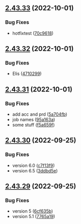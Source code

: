 ## [2.43.33](https://github.com/plazo1975/mvcdotnetdocker/compare/v2.43.32...v2.43.33) (2022-10-01)


### Bug Fixes

* hotfixtest ([70c9618](https://github.com/plazo1975/mvcdotnetdocker/commit/70c9618162d309681f5cd53b4ccb083ffa8fec6b))



## [2.43.32](https://github.com/plazo1975/mvcdotnetdocker/compare/v2.43.31...v2.43.32) (2022-10-01)


### Bug Fixes

* Elis ([4710299](https://github.com/plazo1975/mvcdotnetdocker/commit/4710299d6f1e4afb41ea0be7ae1a23ba80c0dbf8))



## [2.43.31](https://github.com/plazo1975/mvcdotnetdocker/compare/v2.43.30...v2.43.31) (2022-10-01)


### Bug Fixes

* add acc and prd ([5a704fb](https://github.com/plazo1975/mvcdotnetdocker/commit/5a704fb19fb7d9e0919da711163595546f211412))
* job names ([95a163a](https://github.com/plazo1975/mvcdotnetdocker/commit/95a163a15364e08643e1c0e10c177afb48432d15))
* some stuff ([f5a659f](https://github.com/plazo1975/mvcdotnetdocker/commit/f5a659f42aba2e4b113207cf7372bc6a624a7a98))



## [2.43.30](https://github.com/plazo1975/mvcdotnetdocker/compare/v2.43.29...v2.43.30) (2022-09-25)


### Bug Fixes

* version 6.0 ([c7f13f9](https://github.com/plazo1975/mvcdotnetdocker/commit/c7f13f9f2dbba55dcc2b822a7eaa7d1ddbd2d360))
* version 6.5 ([3ddbd5e](https://github.com/plazo1975/mvcdotnetdocker/commit/3ddbd5eade14b7a2bb7fcb5f24b78fb221ddcde1))



## [2.43.29](https://github.com/plazo1975/mvcdotnetdocker/compare/v2.43.28...v2.43.29) (2022-09-25)


### Bug Fixes

* version 5 ([6cf635b](https://github.com/plazo1975/mvcdotnetdocker/commit/6cf635bf60245cdc1c0227f0065d77ed300feb7c))
* version 5.1 ([7765a19](https://github.com/plazo1975/mvcdotnetdocker/commit/7765a199bd5eb7feff1ff139206150ec7f597c5b))



